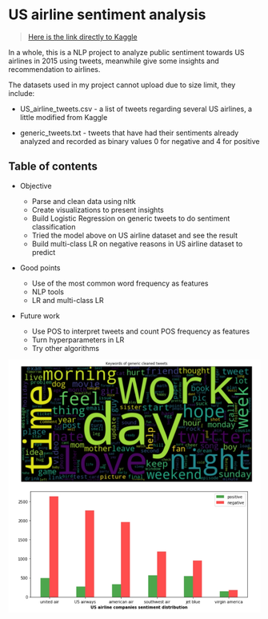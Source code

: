 # US airline sentiment analysis

> [Here is the link directly to Kaggle](https://www.kaggle.com/crowdflower/twitter-airline-sentiment)

In a whole, this is a NLP project to analyze public sentiment towards US airlines in 2015 using tweets, meanwhile give some insights and recommendation to airlines.

The datasets used in my project cannot upload due to size limit, they include:

* US_airline_tweets.csv - a list of tweets regarding several US airlines, a little modified from Kaggle

* generic_tweets.txt - tweets that have had their sentiments already analyzed and recorded as binary values 0 for negative and 4 for positive

## Table of contents

* Objective
  - Parse and clean data using nltk
  - Create visualizations to present insights
  - Build Logistic Regression on generic tweets to do sentiment classification
  - Tried the model above on US airline dataset and see the result
  - Build multi-class LR on negative reasons in US airline dataset to predict

* Good points
  - Use of the most common word frequency as features
  - NLP tools
  - LR and multi-class LR
  
* Future work
  - Use POS to interpret tweets and count POS frequency as features
  - Turn hyperparameters in LR
  - Try other algorithms

<img src='Images/1500-the-toppest-common-words.jpg' width='700' align='left'>
<img src='Images/public-attitude-towards-the-airlines.jpg' width='700' align='left'>
